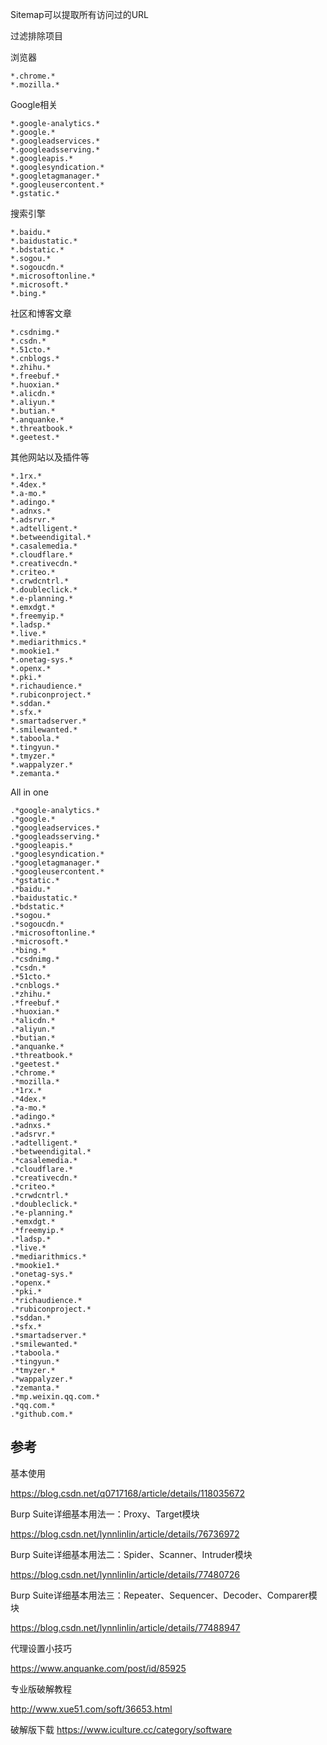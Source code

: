 Sitemap可以提取所有访问过的URL


过滤排除项目

浏览器

```
*.chrome.*
*.mozilla.*
```

Google相关

```
*.google-analytics.*
*.google.*
*.googleadservices.*
*.googleadsserving.*
*.googleapis.*
*.googlesyndication.*
*.googletagmanager.*
*.googleusercontent.*
*.gstatic.*
```

搜索引擎

```
*.baidu.*
*.baidustatic.*
*.bdstatic.*
*.sogou.*
*.sogoucdn.*
*.microsoftonline.*
*.microsoft.*
*.bing.*
```

社区和博客文章

```
*.csdnimg.*
*.csdn.*
*.51cto.*
*.cnblogs.*
*.zhihu.*
*.freebuf.*
*.huoxian.*
*.alicdn.*
*.aliyun.*
*.butian.*
*.anquanke.*
*.threatbook.*
*.geetest.*
```

其他网站以及插件等

```
*.1rx.*
*.4dex.*
*.a-mo.*
*.adingo.*
*.adnxs.*
*.adsrvr.*
*.adtelligent.*
*.betweendigital.*
*.casalemedia.*
*.cloudflare.*
*.creativecdn.*
*.criteo.*
*.crwdcntrl.*
*.doubleclick.*
*.e-planning.*
*.emxdgt.*
*.freemyip.*
*.ladsp.*
*.live.*
*.mediarithmics.*
*.mookie1.*
*.onetag-sys.*
*.openx.*
*.pki.*
*.richaudience.*
*.rubiconproject.*
*.sddan.*
*.sfx.*
*.smartadserver.*
*.smilewanted.*
*.taboola.*
*.tingyun.*
*.tmyzer.*
*.wappalyzer.*
*.zemanta.*
```

All in one
```
.*google-analytics.*
.*google.*
.*googleadservices.*
.*googleadsserving.*
.*googleapis.*
.*googlesyndication.*
.*googletagmanager.*
.*googleusercontent.*
.*gstatic.*
.*baidu.*
.*baidustatic.*
.*bdstatic.*
.*sogou.*
.*sogoucdn.*
.*microsoftonline.*
.*microsoft.*
.*bing.*
.*csdnimg.*
.*csdn.*
.*51cto.*
.*cnblogs.*
.*zhihu.*
.*freebuf.*
.*huoxian.*
.*alicdn.*
.*aliyun.*
.*butian.*
.*anquanke.*
.*threatbook.*
.*geetest.*
.*chrome.*
.*mozilla.*
.*1rx.*
.*4dex.*
.*a-mo.*
.*adingo.*
.*adnxs.*
.*adsrvr.*
.*adtelligent.*
.*betweendigital.*
.*casalemedia.*
.*cloudflare.*
.*creativecdn.*
.*criteo.*
.*crwdcntrl.*
.*doubleclick.*
.*e-planning.*
.*emxdgt.*
.*freemyip.*
.*ladsp.*
.*live.*
.*mediarithmics.*
.*mookie1.*
.*onetag-sys.*
.*openx.*
.*pki.*
.*richaudience.*
.*rubiconproject.*
.*sddan.*
.*sfx.*
.*smartadserver.*
.*smilewanted.*
.*taboola.*
.*tingyun.*
.*tmyzer.*
.*wappalyzer.*
.*zemanta.*
.*mp.weixin.qq.com.*
.*qq.com.*
.*github.com.*
```


## 参考

基本使用

https://blog.csdn.net/q0717168/article/details/118035672

Burp Suite详细基本用法一：Proxy、Target模块

https://blog.csdn.net/lynnlinlin/article/details/76736972

Burp Suite详细基本用法二：Spider、Scanner、Intruder模块

https://blog.csdn.net/lynnlinlin/article/details/77480726

Burp Suite详细基本用法三：Repeater、Sequencer、Decoder、Comparer模块

https://blog.csdn.net/lynnlinlin/article/details/77488947

代理设置小技巧

https://www.anquanke.com/post/id/85925

专业版破解教程

http://www.xue51.com/soft/36653.html

破解版下载
https://www.iculture.cc/category/software
